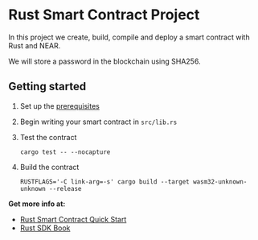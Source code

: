# Rust Smart Contract Project

In this project we create, build, compile and deploy a smart contract with Rust and NEAR.  

We will store a password in the blockchain using SHA256.
## Getting started

1. Set up the [prerequisites](https://github.com/near/near-sdk-rs#pre-requisites)
2. Begin writing your smart contract in `src/lib.rs`
3. Test the contract  

    `cargo test -- --nocapture`

4. Build the contract

    `RUSTFLAGS='-C link-arg=-s' cargo build --target wasm32-unknown-unknown --release`

**Get more info at:**

* [Rust Smart Contract Quick Start](https://docs.near.org/develop/prerequisites)
* [Rust SDK Book](https://www.near-sdk.io/)
